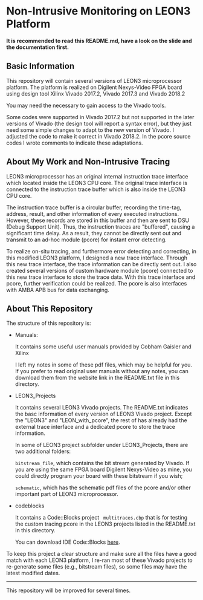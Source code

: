 # Non-Intrusive Monitoring on LEON3 Platform

**It is recommended to read this README.md, have a look on the slide and the documentation first.**

## Basic Information

This repository will contain several versions of LEON3 microprocessor platform.
The platform is realized on Digilent Nexys-Video FPGA board using design tool Xilinx Vivado 2017.2, Vivado 2017.3 and Vivado 2018.2

You may need the necessary to gain access to the Vivado tools.

Some codes were supported in Vivado 2017.2 but not supported in the later versions of Vivado (the design tool will report a syntax error), but they just need some simple changes to adapt to the new version of  Vivado. I adjusted the code to make it correct in Vivado 2018.2. In the pcore source codes I wrote comments to indicate these adaptations.

## About My Work and Non-Intrusive Tracing

LEON3 microprocessor has an original internal instruction trace interface which located inside the LEON3 CPU core. The original trace interface is connected to the instruction trace buffer which is also inside the LEON3 CPU core.

The instruction trace buffer is a circular buffer, recording the time-tag, address, result, and other information of every executed instructions. However, these records are stored in this buffer and then are sent to DSU (Debug Support Unit). Thus, the instruction traces are "buffered", causing a significant time delay. As a result, they cannot be directly sent out and transmit to an ad-hoc module (pcore) for instant error detecting. 

To realize on-situ tracing, and furthermore error detecting and correcting, in this modified LEON3 platform, I designed a new trace interface. Through this new trace interface, the trace information can be directly sent out. I also created several versions of custom hardware module (pcore) connected to this new trace interface to store the trace data. With this trace interface and pcore, further verification could be realized. The pcore is also interfaces with AMBA APB bus for data exchanging.

## About This Repository
The structure of this repository is:
 
* Manuals: 
    
    It contains some useful user manuals provided by Cobham Gaisler and Xilinx
    
    I left my notes in some of these pdf files, which may be helpful for you. If you prefer to read original user manuals without any notes, you can download them from the website link in the README.txt file in this directory.
    
* LEON3_Projects

	It contains several LEON3 Vivado projects. The README.txt indicates the basc information of every version of LEON3 Vivado project. Except the "LEON3" and "LEON_with_pcore", the rest of has already had the external trace interface and a dedicated pcore to store the trace information.
    
  In some of LEON3 project subfolder under LEON3_Projects, there are two additional folders:
 
   `bitstream_file`, which contains the bit stream generated by Vivado. If you are using the same FPGA board Digilent Nexys-Video as mine, you could directly program your board with these bitstream if you wish; 
 
   `schematic`, which has the schematic pdf files of the pcore and/or other important part of LEON3 microprocessor.

    
* codeblocks

	It contains a Code::Blocks project 
   ` multitraces.cbp` that is for testing the custom tracing pcore in the LEON3 projects listed in the README.txt in this directory.
   
   You can download IDE Code::Blocks [here](https://sourceforge.net/projects/codeblocks/files/Binaries/17.12/Windows/codeblocks-17.12-setup.exe/download).  

To keep this project a clear structure and make sure all the files have a good match with each LEON3 platform, I re-ran most of these Vivado projects to re-generate some files (e.g., bitstream files), so some files may have the latest modified dates.
 
- - -

This repository will be improved for several times.
